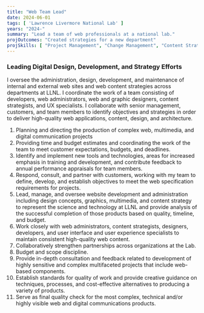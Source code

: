 ```yaml
---
title: "Web Team Lead"
date: 2024-06-01
tags: [ 'Lawrence Livermore National Lab' ]
years: "2024-"
summary: "Lead a team of web professionals at a national lab."
projOutcomes: "Created strategies for a new department"
projSkills: [ "Project Management", "Change Management", "Content Strategy", "Web Development", "Writing", "Editing", "Facilitation", "Communications", "Information Architecture", "QA" ]
---
```


### Leading Digital Design, Development, and Strategy Efforts

I oversee the administration, design, development, and maintenance of internal and external web sites and web content strategies across departments at LLNL. I coordinate the work of a team consisting of developers, web administrators, web and graphic designers, content strategists, and UX specialists. I collaborate with senior management, customers, and team members to identify objectives and strategies in order to deliver high-quality web applications, content, design, and architecture.

1. Planning and directing the production of complex web, multimedia, and digital communication projects
1. Providing time and budget estimates and coordinating the work of the team to meet customer expectations, budgets, and deadlines. 
1. Identify and implement new tools and technologies, areas for increased emphasis in training and development, and contribute feedback to annual performance appraisals for team members.
1. Respond, consult, and partner with customers, working with my team to define, develop, and establish objectives to meet the web specification requirements for projects.
1. Lead, manage, and oversee website development and administration including design concepts, graphics, multimedia, and content strategy to represent the science and technology at LLNL and provide analysis of the successful completion of those products based on quality, timeline, and budget. 
1. Work closely with web administrators, content strategists, designers, developers, and user interface and user experience specialists to maintain consistent high-quality web content.
1. Collaboratively strengthen partnerships across organizations at the Lab.
1. Budget and scope discipline.
1. Provide in-depth consultation and feedback related to development of highly sensitive and complex multifaceted projects that include web-based components.
1. Establish standards for quality of work and provide creative guidance on techniques, processes, and cost-effective alternatives to producing a variety of products. 
1. Serve as final quality check for the most complex, technical and/or highly visible web and digital communications products.